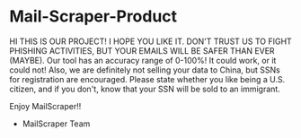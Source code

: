# Mail-Scraper-Product

HI THIS IS OUR PROJECT! I HOPE YOU LIKE IT. DON'T TRUST US TO FIGHT PHISHING ACTIVITIES, BUT YOUR EMAILS WILL BE SAFER THAN EVER (MAYBE).
Our tool has an accuracy range of 0-100%! It could work, or it could not! Also, we are definitely not selling your data to China, but SSNs for registration are encouraged. Please state whether you like being a U.S. citizen, and if you don't, know that your SSN will be sold to an immigrant.

Enjoy MailScraper!!

- MailScraper Team
